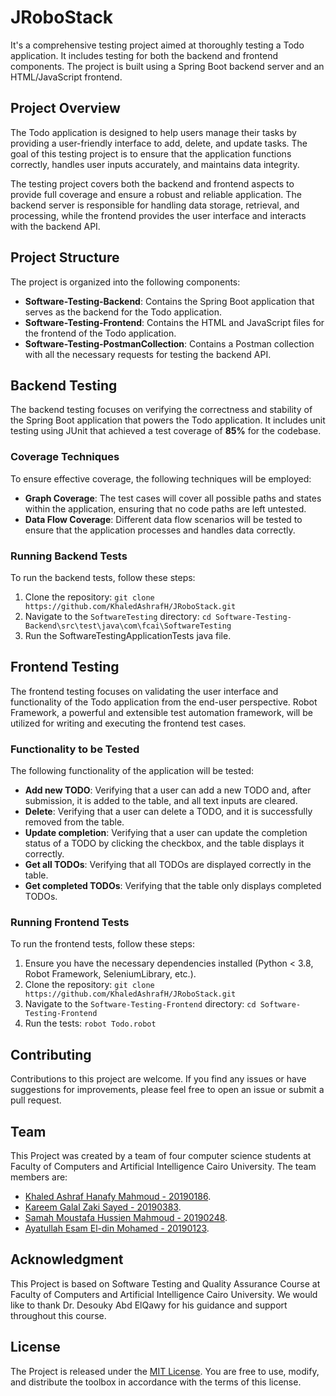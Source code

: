 # JRoboStack

It's a comprehensive testing project aimed at thoroughly testing a Todo application. It includes testing for both the backend and frontend components. The project is built using a Spring Boot backend server and an HTML/JavaScript frontend.

## Project Overview

The Todo application is designed to help users manage their tasks by providing a user-friendly interface to add, delete, and update tasks. The goal of this testing project is to ensure that the application functions correctly, handles user inputs accurately, and maintains data integrity.

The testing project covers both the backend and frontend aspects to provide full coverage and ensure a robust and reliable application. The backend server is responsible for handling data storage, retrieval, and processing, while the frontend provides the user interface and interacts with the backend API.

## Project Structure

The project is organized into the following components:

- **Software-Testing-Backend**: Contains the Spring Boot application that serves as the backend for the Todo application.
- **Software-Testing-Frontend**: Contains the HTML and JavaScript files for the frontend of the Todo application.
- **Software-Testing-PostmanCollection**: Contains a Postman collection with all the necessary requests for testing the backend API.

## Backend Testing

The backend testing focuses on verifying the correctness and stability of the Spring Boot application that powers the Todo application. It includes unit testing using JUnit that achieved a test coverage of **85%** for the codebase.

### Coverage Techniques

To ensure effective coverage, the following techniques will be employed:

- **Graph Coverage**: The test cases will cover all possible paths and states within the application, ensuring that no code paths are left untested.
- **Data Flow Coverage**: Different data flow scenarios will be tested to ensure that the application processes and handles data correctly.

### Running Backend Tests

To run the backend tests, follow these steps:

1. Clone the repository: `git clone https://github.com/KhaledAshrafH/JRoboStack.git`
2. Navigate to the `SoftwareTesting` directory: `cd Software-Testing-Backend\src\test\java\com\fcai\SoftwareTesting`
3. Run the SoftwareTestingApplicationTests java file.

## Frontend Testing

The frontend testing focuses on validating the user interface and functionality of the Todo application from the end-user perspective. Robot Framework, a powerful and extensible test automation framework, will be utilized for writing and executing the frontend test cases.

### Functionality to be Tested

The following functionality of the application will be tested:

- **Add new TODO**: Verifying that a user can add a new TODO and, after submission, it is added to the table, and all text inputs are cleared.
- **Delete**: Verifying that a user can delete a TODO, and it is successfully removed from the table.
- **Update completion**: Verifying that a user can update the completion status of a TODO by clicking the checkbox, and the table displays it correctly.
- **Get all TODOs**: Verifying that all TODOs are displayed correctly in the table.
- **Get completed TODOs**: Verifying that the table only displays completed TODOs.

### Running Frontend Tests

To run the frontend tests, follow these steps:

1. Ensure you have the necessary dependencies installed (Python < 3.8, Robot Framework, SeleniumLibrary, etc.).
2. Clone the repository: `git clone https://github.com/KhaledAshrafH/JRoboStack.git`
3. Navigate to the `Software-Testing-Frontend` directory: `cd Software-Testing-Frontend`
4. Run the tests: `robot Todo.robot`

## Contributing

Contributions to this project are welcome. If you find any issues or have suggestions for improvements, please feel free to open an issue or submit a pull request.

## Team

This Project was created by a team of four computer science students at Faculty of Computers and Artificial Intelligence Cairo University. The team members are:

- [Khaled Ashraf Hanafy Mahmoud - 20190186](https://github.com/KhaledAshrafH).
- [Kareem Galal Zaki Sayed - 20190383](https://github.com/kareemgalall).
- [Samah Moustafa Hussien Mahmoud - 20190248](https://github.com/Samah-20190248).
- [Ayatullah Esam El-din Mohamed - 20190123](https://github.com/oshaesam1).

## Acknowledgment

This Project is based on Software Testing and Quality Assurance Course at Faculty of Computers and Artificial Intelligence Cairo University. We would like to thank Dr. Desouky Abd ElQawy for his guidance and support throughout this course.

## License

The Project is released under the [MIT License](LICENSE.md). You are free to use, modify, and distribute the toolbox in accordance with the terms of this license.
